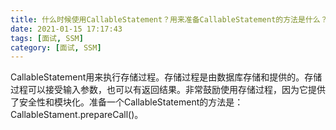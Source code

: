 ```yaml
---
title: 什么时候使用CallableStatement？用来准备CallableStatement的方法是什么？
date: 2021-01-15 17:17:43
tags: [面试, SSM]
category: [面试, SSM]
---
```


CallableStatement用来执行存储过程。存储过程是由数据库存储和提供的。存储过程可以接受输入参数，也可以有返回结果。非常鼓励使用存储过程，因为它提供了安全性和模块化。准备一个CallableStatement的方法是：CallableStament.prepareCall()。

